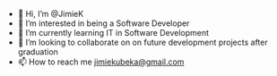 - 👋 Hi, I’m @JimieK
- 👀 I’m interested in being a Software Developer
- 🌱 I’m currently learning IT in Software Development 
- 💞️ I’m looking to collaborate on on future development projects after graduation
- 📫 How to reach me jimiekubeka@gmail.com

<!---
JimieK/JimieK is a ✨ special ✨ repository because its `README.md` (this file) appears on your GitHub profile.
You can click the Preview link to take a look at your changes.
--->
